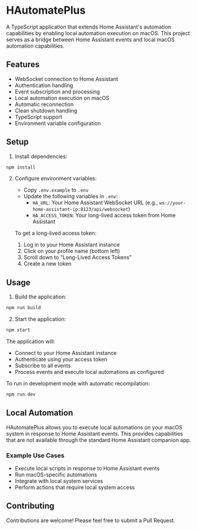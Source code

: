 # HAutomatePlus

A TypeScript application that extends Home Assistant's automation capabilities by enabling local automation execution on macOS. This project serves as a bridge between Home Assistant events and local macOS automation capabilities.

## Features

- WebSocket connection to Home Assistant
- Authentication handling
- Event subscription and processing
- Local automation execution on macOS
- Automatic reconnection
- Clean shutdown handling
- TypeScript support
- Environment variable configuration

## Setup

1. Install dependencies:
```bash
npm install
```

2. Configure environment variables:
   - Copy `.env.example` to `.env`
   - Update the following variables in `.env`:
     - `HA_URL`: Your Home Assistant WebSocket URL (e.g., `ws://your-home-assistant-ip:8123/api/websocket`)
     - `HA_ACCESS_TOKEN`: Your long-lived access token from Home Assistant

   To get a long-lived access token:
   1. Log in to your Home Assistant instance
   2. Click on your profile name (bottom left)
   3. Scroll down to "Long-Lived Access Tokens"
   4. Create a new token

## Usage

1. Build the application:
```bash
npm run build
```

2. Start the application:
```bash
npm start
```

The application will:
- Connect to your Home Assistant instance
- Authenticate using your access token
- Subscribe to all events
- Process events and execute local automations as configured

To run in development mode with automatic recompilation:
```bash
npm run dev
```

## Local Automation

HAutomatePlus allows you to execute local automations on your macOS system in response to Home Assistant events. This provides capabilities that are not available through the standard Home Assistant companion app.

### Example Use Cases

- Execute local scripts in response to Home Assistant events
- Run macOS-specific automations
- Integrate with local system services
- Perform actions that require local system access

## Contributing

Contributions are welcome! Please feel free to submit a Pull Request. 